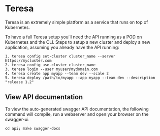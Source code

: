 # Teresa

Teresa is an extremely simple platform as a service that runs on top of Kubernetes.

To have a full Teresa setup you'll need the API running as a POD on Kubernetes and the CLI. Steps to setup a new cluster and deploy a new application, assuming you already have the API running:

    1. teresa config set-cluster cluster_name --server https://mycluster.com
    2. teresa config use-cluster cluster_name
    3. teresa login --user myuser@mydomain.com
    4. teresa create app myapp --team dev --scale 2
    5. teresa deploy /path/to/myapp --app myapp --team dev --description "release 1.2"


## View API documentation

  To view the auto-generated swagger API documentation, the following command will compile, run a webserver and open your browser on the swagger-ui:

    cd api; make swagger-docs
